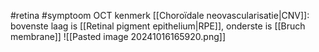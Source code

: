 #retina #symptoom 
OCT kenmerk [[Choroïdale neovascularisatie|CNV]]: bovenste laag is [[Retinal pigment epithelium|RPE]], onderste is [[Bruch membrane]] 
![[Pasted image 20241016165920.png]]